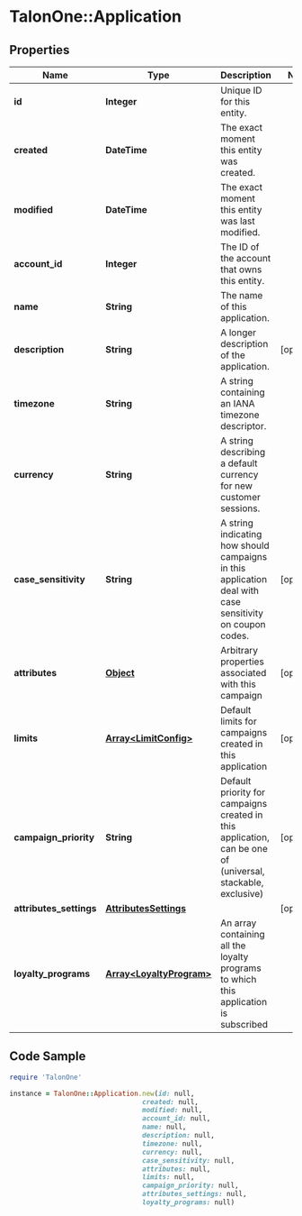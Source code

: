 # TalonOne::Application

## Properties

Name | Type | Description | Notes
------------ | ------------- | ------------- | -------------
**id** | **Integer** | Unique ID for this entity. | 
**created** | **DateTime** | The exact moment this entity was created. | 
**modified** | **DateTime** | The exact moment this entity was last modified. | 
**account_id** | **Integer** | The ID of the account that owns this entity. | 
**name** | **String** | The name of this application. | 
**description** | **String** | A longer description of the application. | [optional] 
**timezone** | **String** | A string containing an IANA timezone descriptor. | 
**currency** | **String** | A string describing a default currency for new customer sessions. | 
**case_sensitivity** | **String** | A string indicating how should campaigns in this application deal with case sensitivity on coupon codes. | [optional] 
**attributes** | [**Object**](.md) | Arbitrary properties associated with this campaign | [optional] 
**limits** | [**Array&lt;LimitConfig&gt;**](LimitConfig.md) | Default limits for campaigns created in this application | [optional] 
**campaign_priority** | **String** | Default priority for campaigns created in this application, can be one of (universal, stackable, exclusive) | [optional] 
**attributes_settings** | [**AttributesSettings**](AttributesSettings.md) |  | [optional] 
**loyalty_programs** | [**Array&lt;LoyaltyProgram&gt;**](LoyaltyProgram.md) | An array containing all the loyalty programs to which this application is subscribed | 

## Code Sample

```ruby
require 'TalonOne'

instance = TalonOne::Application.new(id: null,
                                 created: null,
                                 modified: null,
                                 account_id: null,
                                 name: null,
                                 description: null,
                                 timezone: null,
                                 currency: null,
                                 case_sensitivity: null,
                                 attributes: null,
                                 limits: null,
                                 campaign_priority: null,
                                 attributes_settings: null,
                                 loyalty_programs: null)
```


